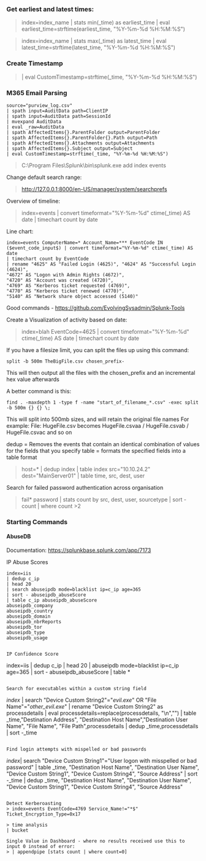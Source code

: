 ### Get earliest and latest times:

> index=index_name | stats min(_time) as earliest_time | eval earliest_time=strftime(earliest_time, "%Y-%m-%d %H:%M:%S")

> index=index_name | stats max(_time) as latest_time | eval latest_time=strftime(latest_time, "%Y-%m-%d %H:%M:%S")

### Create Timestamp

> | eval CustomTimestamp=strftime(_time, "%Y-%m-%d %H:%M:%S")

### M365 Email Parsing

```
source="purview_log.csv" 
| spath input=AuditData path=ClientIP 
| spath input=AuditData path=SessionId
| mvexpand AuditData
| eval _raw=AuditData
| spath AffectedItems{}.ParentFolder output=ParentFolder
| spath AffectedItems{}.ParentFolder{}.Path output=Path
| spath AffectedItems{}.Attachments output=Attachments
| spath AffectedItems{}.Subject output=Subject
| eval CustomTimestamp=strftime(_time, "%Y-%m-%d %H:%M:%S")
```

> C:\Program Files\Splunk\bin\splunk.exe add index events

Change default search range:

> http://127.0.0.1:8000/en-US/manager/system/searchprefs

Overview of timeline:

> index=events | convert timeformat="%Y-%m-%d" ctime(_time) AS date | timechart count by date

Line chart:

```
index=events ComputerName=* Account_Name=*** EventCode IN ($event_code_input$) | convert timeformat="%Y-%m-%d" ctime(_time) AS date 
| timechart count by EventCode
| rename "4625" AS "Failed Login (4625)", "4624" AS "Successful Login (4624)", 
"4672" AS "Logon with Admin Rights (4672)",
"4720" AS "Account was created (4720)",
"4769" AS "Kerberos ticket requested (4769)",
"4770" AS "Kerberos ticket renewed (4770)",
"5140" AS "Network share object accessed (5140)"
```

Good commands - https://github.com/EvolvingSysadmin/Splunk-Tools

Create a Visualization of activity based on date:

> index=blah EventCode=4625 | convert timeformat="%Y-%m-%d" ctime(_time) AS date | timechart count by date

If you have a filesize limit, you can split the files up using this command:
```
split -b 500m TheBigFile.csv chosen_prefix-
```
This will then output all the files with the chosen_prefix and an incremental hex value afterwards

A better command is this:
```spl
find . -maxdepth 1 -type f -name "start_of_filename_*.csv" -exec split -b 500m {} {} \;
```
This will split into 500mb sizes, and will retain the original file names
For example:
File: HugeFile.csv becomes HugeFile.csvaa / HugeFile.csvab / HugeFile.csvac and so on



dedup = Removes the events that contain an identical combination of values for the fields that you specify
table = formats the specified fields into a table format

> host=* | dedup index | table index
> src="10.10.24.2" dest="MainServer01" | table time, src, dest, user

Search for failed password authentication across organisation
> fail* password | stats count by src, dest, user, sourcetype | sort - count | where count >2 

### Starting Commands

#### AbuseDB
Documentation: https://splunkbase.splunk.com/app/7173

IP Abuse Scores 
```
index=iis 
| dedup c_ip
| head 20
| search abuseipdb mode=blacklist ip=c_ip age=365
| sort - abuseipdb_abuseScore
| table c_ip abuseipdb_abuseScore
abuseipdb_company
abuseipdb_country
abuseipdb_domain
abuseipdb_nbrReports
abuseipdb_tor
abuseipdb_type
abuseipdb_usage


IP Confidence Score
```
index=iis 
| dedup c_ip
| head 20
| abuseipdb mode=blacklist ip=c_ip age=365
| sort - abuseipdb_abuseScore
| table *
```

Search for executables within a custom string field
```
$index$ | search  "Device Custom String2"="*evil.exe*" OR "File Name"="*other_evil.exe*"
| rename "Device Custom String2" as processdetails
| eval processdetails=replace(processdetails, "\n","")
| table  _time,"Destination Address", "Destination Host Name","Destination User Name", "File Name", "File Path",processdetails
| dedup  _time,processdetails | sort -_time
```

Find login attempts with mispelled or bad passwords
```
$index$| search "Device Custom String1"="User logon with misspelled or bad password"
| table _time, "Destination Host Name", "Destination User Name", "Device Custom String1", "Device Custom String4", "Source Address"
| sort -_time
| dedup _time, "Destination Host Name", "Destination User Name", "Device Custom String1", "Device Custom String4", "Source Address"
```

Detect Kerberoasting
> index=events EventCode=4769 Service_Name!="*$" Ticket_Encryption_Type=0x17

> time analysis 
| bucket

Single Value in Dashboard - where no results received use this to input 0 instead of error:
> | appendpipe [stats count | where count=0]
